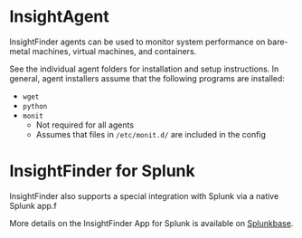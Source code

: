 # InsightAgent
InsightFinder agents can be used to monitor system performance on bare-metal machines, virtual machines, and containers.

See the individual agent folders for installation and setup instructions.
In general, agent installers assume that the following programs are installed:
* `wget`
* `python`
* `monit`
    * Not required for all agents
    * Assumes that files in `/etc/monit.d/` are included in the config

<!-- The wiki is very out of date and may be unnecessary --> 
<!-- More details on the agents and installation details are in the wiki: https://github.com/insightfinder/InsightAgent/wiki
-->
# InsightFinder for Splunk
InsightFinder also supports a special integration with Splunk via a native Splunk app.f

More details on the InsightFinder App for Splunk is available on [Splunkbase](https://splunkbase.splunk.com/app/3281/).
